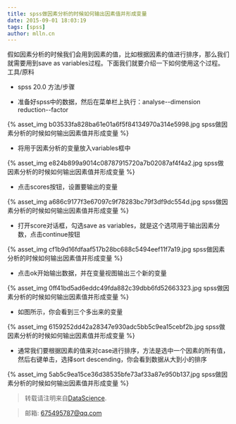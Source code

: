 ```yaml
---
title: spss做因素分析的时候如何输出因素值并形成变量
date: 2015-09-01 18:03:19
tags: [spss]
author: mlln.cn
---
```

假如因素分析的时候我们会用到因素的值，比如根据因素的值进行排序，那么我们就需要用到save as variables过程。下面我们就要介绍一下如何使用这个过程。
工具/原料


- spss 20.0
方法/步骤


- 准备好spss中的数据，然后在菜单栏上执行：analyse--dimension reduction--factor

{% asset_img b03533fa828ba61e01a6f5f84134970a314e5998.jpg spss做因素分析的时候如何输出因素值并形成变量 %}

- 将用于因素分析的变量放入variables框中

{% asset_img e824b899a9014c08787915720a7b02087af4f4a2.jpg spss做因素分析的时候如何输出因素值并形成变量 %}

- 点击scores按钮，设置要输出的变量

{% asset_img a686c9177f3e67097c9f78283bc79f3df9dc554d.jpg spss做因素分析的时候如何输出因素值并形成变量 %}

- 打开score对话框，勾选save as variables，就是这个选项用于输出因素分数，点击continue按钮

{% asset_img cf1b9d16fdfaaf517b28bc688c5494eef11f7a19.jpg spss做因素分析的时候如何输出因素值并形成变量 %}

- 点击ok开始输出数据，并在变量视图输出三个新的变量

{% asset_img 0ff41bd5ad6eddc49fda882c39dbb6fd52663323.jpg spss做因素分析的时候如何输出因素值并形成变量 %}

- 如图所示，你会看到三个多出来的变量

{% asset_img 6159252dd42a28347e930adc5bb5c9ea15cebf2b.jpg spss做因素分析的时候如何输出因素值并形成变量 %}

- 通常我们要根据因素的值来对case进行排序，方法是选中一个因素的所有值，然后右键单击，选择sort descending，你会看到数据从大到小的排序

{% asset_img 5ab5c9ea15ce36d38535bfe73af33a87e950b137.jpg spss做因素分析的时候如何输出因素值并形成变量 %}

> 转载请注明来自[DataScience](http://mlln.cn).

> 邮箱: 675495787@qq.com 
